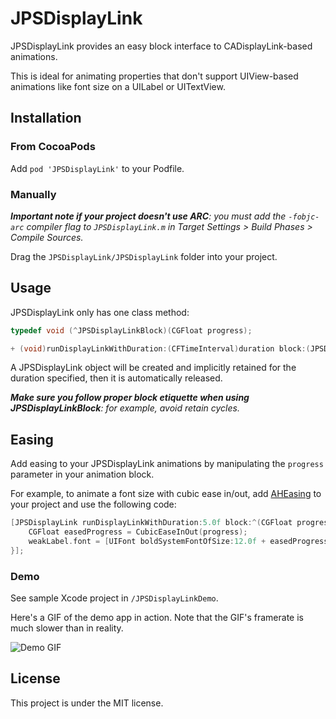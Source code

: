 # JPSDisplayLink

JPSDisplayLink provides an easy block interface to CADisplayLink-based animations.

This is ideal for animating properties that don't support UIView-based animations like font size on a UILabel or UITextView.

## Installation

### From CocoaPods

Add `pod 'JPSDisplayLink'` to your Podfile.

### Manually

_**Important note if your project doesn't use ARC**: you must add the `-fobjc-arc` compiler flag to `JPSDisplayLink.m` in Target Settings > Build Phases > Compile Sources._

Drag the `JPSDisplayLink/JPSDisplayLink` folder into your project.

## Usage

JPSDisplayLink only has one class method:

```objective-c
typedef void (^JPSDisplayLinkBlock)(CGFloat progress);

+ (void)runDisplayLinkWithDuration:(CFTimeInterval)duration block:(JPSDisplayLinkBlock)block;
```

A JPSDisplayLink object will be created and implicitly retained for the duration specified, then it is automatically released.

_**Make sure you follow proper block etiquette when using JPSDisplayLinkBlock**: for example, avoid retain cycles._

## Easing

Add easing to your JPSDisplayLink animations by manipulating the `progress` parameter in your animation block.

For example, to animate a font size with cubic ease in/out, add [AHEasing](https://github.com/warrenm/AHEasing) to your project and use the following code:

```objective-c
[JPSDisplayLink runDisplayLinkWithDuration:5.0f block:^(CGFloat progress) {
    CGFloat easedProgress = CubicEaseInOut(progress);
    weakLabel.font = [UIFont boldSystemFontOfSize:12.0f + easedProgress*16.0f];
}];
```

### Demo

See sample Xcode project in `/JPSDisplayLinkDemo`.

Here's a GIF of the demo app in action. Note that the GIF's framerate is much slower than in reality.

![Demo GIF](demo.gif)

## License

This project is under the MIT license.
